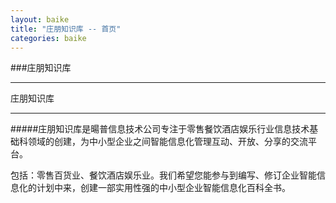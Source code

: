 ```yaml
---
layout: baike
title: "庄朋知识库 -- 首页"
categories: baike
---
```

###庄朋知识库
<hr/>
庄朋知识库
<hr/>
#####庄朋知识库是暘普信息技术公司专注于零售餐饮酒店娱乐行业信息技术基础科领域的创建，为中小型企业之间智能信息化管理互动、开放、分享的交流平台。
<p>
包括：零售百货业、餐饮酒店娱乐业。我们希望您能参与到编写、修订企业智能信息化的计划中来，创建一部实用性强的中小型企业智能信息化百科全书。